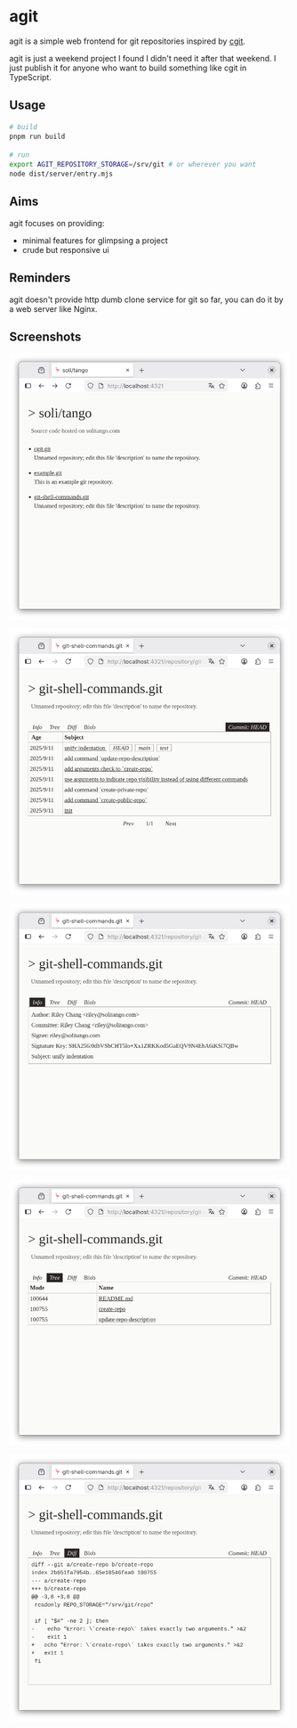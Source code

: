 # agit

agit is a simple web frontend for git repositories inspired by [cgit](https://git.zx2c4.com/cgit).

agit is just a weekend project I found I didn't need it after that weekend. I just publish it for anyone who want to build something like cgit in TypeScript.

## Usage

```bash
# build
pnpm run build

# run
export AGIT_REPOSITORY_STORAGE=/srv/git # or wherever you want
node dist/server/entry.mjs
```

## Aims

agit focuses on providing:

- minimal features for glimpsing a project
- crude but responsive ui

## Reminders
agit doesn't provide http dumb clone service for git so far, you can do it by a web server like Nginx.

## Screenshots

![](./screenshots/0.png?raw=true)

![](./screenshots/1.png?raw=true)

![](./screenshots/2.png?raw=true)

![](./screenshots/3.png?raw=true)

![](./screenshots/4.png?raw=true)
